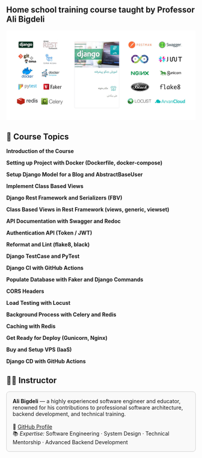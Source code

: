 ## Home school training course taught by Professor Ali Bigdeli

![alt text](docs/193206907-8a98755f-37b3-4a53-82c2-936e7aea69d5.jpg)


## 📘 Course Topics

**Introduction of the Course**

**Setting up Project with Docker (Dockerfile, docker-compose)**

**Setup Django Model for a Blog and AbstractBaseUser**

**Implement Class Based Views**

**Django Rest Framework and Serializers (FBV)**

**Class Based Views in Rest Framework (views, generic, viewset)**

**API Documentation with Swagger and Redoc**

**Authentication API (Token / JWT)**

**Reformat and Lint (flake8, black)**

**Django TestCase and PyTest**

**Django CI with GitHub Actions**

**Populate Database with Faker and Django Commands**

**CORS Headers**

**Load Testing with Locust**

**Background Process with Celery and Redis**

**Caching with Redis**

**Get Ready for Deploy (Gunicorn, Nginx)**

**Buy and Setup VPS (IaaS)**

**Django CD with GitHub Actions**

<h2>👨‍🏫 Instructor</h2>

<div style="border: 1px solid #ccc; border-radius: 8px; padding: 16px; background-color: #f9f9f9;">
  <strong>Ali Bigdeli</strong> — a highly experienced software engineer and educator, renowned for his contributions to professional software architecture, backend development, and technical training.<br><br>
  🔗 <a href="https://github.com/AliBigdeli" target="_blank">GitHub Profile</a><br>
  📚 <em>Expertise:</em> Software Engineering · System Design · Technical Mentorship · Advanced Backend Development
</div>
